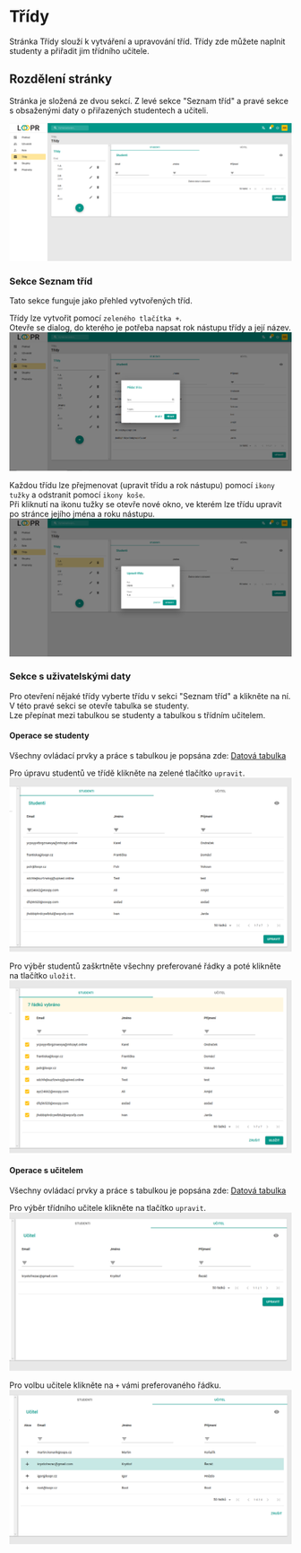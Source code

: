 # Třídy
Stránka Třídy slouží k vytváření a upravování tříd. Třídy zde můžete naplnit studenty a přiřadit jim třídního učitele.

## Rozdělení stránky
Stránka je složená ze dvou sekcí. Z levé sekce "Seznam tříd" a pravé sekce s obsaženými daty o přiřazených studentech a učiteli. 

![](images/empty-class.png)

### Sekce Seznam tříd
Tato sekce funguje jako přehled vytvořených tříd. 

Třídy lze vytvořit pomocí `zeleného tlačítka +`. <br> Otevře se dialog, do kterého je potřeba napsat rok nástupu třídy a její název.
![](images/class-adding.png)

Každou třídu lze přejmenovat (upravit třídu a rok nástupu) pomocí `ikony tužky` a odstranit pomocí `ikony koše`. <br> Při kliknutí na ikonu tužky se otevře nové okno, ve kterém lze třídu upravit po stránce jejího jména a roku nástupu.
![](images/class-editing.png)

### Sekce s uživatelskými daty
Pro otevření nějaké třídy vyberte třídu v sekci "Seznam tříd" a klikněte na ní. V této pravé sekci se otevře tabulka se studenty. <br> Lze přepínat mezi tabulkou se studenty a tabulkou s třídním učitelem.

#### Operace se studenty
Všechny ovládací prvky a práce s tabulkou je popsána zde: [Datová tabulka](cs/components/materialTable/)

Pro úpravu studentů ve třídě klikněte na zelené tlačítko `upravit`.
![](images/students-list.png)

Pro výběr studentů zaškrtněte všechny preferované řádky a poté klikněte na tlačítko `uložit`.
![](images/students-list-editing.png)


#### Operace s učitelem
Všechny ovládací prvky a práce s tabulkou je popsána zde: [Datová tabulka](cs/components/materialTable/)

Pro výběr třídního učitele klikněte na tlačítko `upravit`.
![](images/teacher-list.png)

Pro volbu učitele klikněte na `+` vámi preferovaného řádku.
![](images/teacher-list-editing.png)



